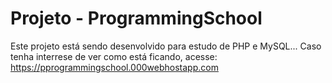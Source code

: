 # Projeto - ProgrammingSchool

Este projeto está sendo desenvolvido para estudo de PHP e MySQL...
Caso tenha interrese de ver como está ficando, acesse: https://pprogrammingschool.000webhostapp.com
